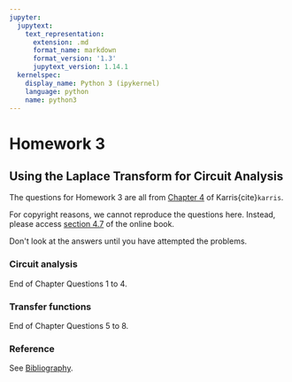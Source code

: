 ```yaml
---
jupyter:
  jupytext:
    text_representation:
      extension: .md
      format_name: markdown
      format_version: '1.3'
      jupytext_version: 1.14.1
  kernelspec:
    display_name: Python 3 (ipykernel)
    language: python
    name: python3
---
```


<!-- #region slideshow={"slide_type": "slide"} -->
# Homework 3


## Using the Laplace Transform for Circuit Analysis


The questions for Homework 3 are all from [Chapter 4](https://ebookcentral.proquest.com/lib/swansea-ebooks/reader.action?docID=3384197&ppg=135#ppg=101) of Karris{cite}`karris`. 

For copyright reasons, we cannot reproduce the questions here. Instead, please access [section 4.7](https://ebookcentral.proquest.com/lib/swansea-ebooks/reader.action?docID=3384197&ppg=135#ppg=121) of the online book. 

Don't look at the answers until you have attempted the problems.
<!-- #endregion -->

<!-- #region slideshow={"slide_type": "slide"} -->
### Circuit analysis 

End of Chapter Questions 1 to 4.
<!-- #endregion -->

<!-- #region slideshow={"slide_type": "slide"} -->
### Transfer functions

End of Chapter Questions 5 to 8.
<!-- #endregion -->

### Reference

See [Bibliography](/zbib).

